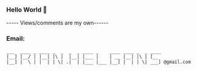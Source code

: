 ### Hello World 👋 </br>

----- Views/comments are my own------ </br>

### Email:
```
___  ____ _ ____ _  _  _  _ ____ _    ____ ____ _  _ ____ 
|__] |__/ | |__| |\ |  |__| |___ |    | __ |__| |\ | [__  
|__] |  \ | |  | | \| .|  | |___ |___ |__] |  | | \| ___] @gmail.com
```
